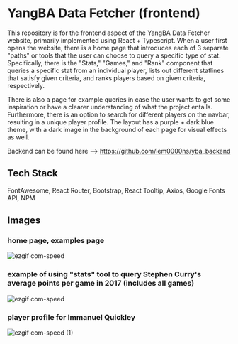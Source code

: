 # YangBA Data Fetcher (frontend)

This repository is for the frontend aspect of the YangBA Data Fetcher website, primarily implemented using React + Typescript. When a user first opens the website, there is a home page that introduces each of 3 separate "paths" or tools that the user can choose to query a specific type of stat. Specifically, there is the "Stats," "Games," and "Rank" component that queries a specific stat from an individual player, lists out different statlines that satisfy given criteria, and ranks players based on given criteria, respectively.

There is also a page for example queries in case the user wants to get some inspiration or have a clearer understanding of what the project entails. Furthermore, there is an option to search for different players on the navbar, resulting in a unique player profile. The layout has a purple + dark blue theme, with a dark image in the background of each page for visual effects as well.

Backend can be found here --> https://github.com/lem0000ns/yba_backend

## Tech Stack

FontAwesome, React Router, Bootstrap, React Tooltip, Axios, Google Fonts API, NPM

## Images

### home page, examples page

![ezgif com-speed](https://github.com/user-attachments/assets/d4887e67-1e8a-4042-b95e-bae7596b0a8b)

### example of using "stats" tool to query Stephen Curry's average points per game in 2017 (includes all games)

![ezgif com-speed](https://github.com/user-attachments/assets/75ac120c-e91f-467b-a24e-f89f09085b1f)

### player profile for Immanuel Quickley

![ezgif com-speed (1)](https://github.com/user-attachments/assets/2d7d2ae2-93eb-4a96-a804-f6069406e4e5)
